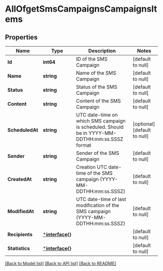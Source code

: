 # AllOfgetSmsCampaignsCampaignsItems

## Properties
Name | Type | Description | Notes
------------ | ------------- | ------------- | -------------
**Id** | **int64** | ID of the SMS Campaign | [default to null]
**Name** | **string** | Name of the SMS Campaign | [default to null]
**Status** | **string** | Status of the SMS Campaign | [default to null]
**Content** | **string** | Content of the SMS Campaign | [default to null]
**ScheduledAt** | **string** | UTC date-time on which SMS campaign is scheduled. Should be in YYYY-MM-DDTHH:mm:ss.SSSZ format | [optional] [default to null]
**Sender** | **string** | Sender of the SMS Campaign | [default to null]
**CreatedAt** | **string** | Creation UTC date-time of the SMS campaign (YYYY-MM-DDTHH:mm:ss.SSSZ) | [default to null]
**ModifiedAt** | **string** | UTC date-time of last modification of the SMS campaign (YYYY-MM-DDTHH:mm:ss.SSSZ) | [default to null]
**Recipients** | [***interface{}**](interface{}.md) |  | [default to null]
**Statistics** | [***interface{}**](interface{}.md) |  | [default to null]

[[Back to Model list]](../README.md#documentation-for-models) [[Back to API list]](../README.md#documentation-for-api-endpoints) [[Back to README]](../README.md)

